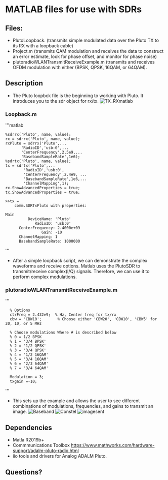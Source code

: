 # MATLAB files for use with SDRs
## Files:
* PlutoLoopback. (transmits simple modulated data over the Pluto TX to its RX with a loopback cable)
* Project.m (transmits QAM modulation and receives the data to construct an error estimate, look for phase offset, and monitor for phase noise)
* plutoradioWLANTransmitReceiveExample.m (transmits and receives OFDM modulation with either (BPSK, QPSK, 16QAM, or 64QAM).

## Description
* The Pluto loopbck file is the beginning to working with Pluto. It introduces you to the sdr object for rx/tx. 
![TX_RXmatlab](https://www.mathworks.com/help/supportpkg/plutoradio/ref/object_tx_rx_chain.png)

### Loopback.m
'''matlab

    %sdrrx('Pluto', name, value);
    rx = sdrrx('Pluto', name, value);
    rxPluto = sdrrx('Pluto',...
           'RadioID','usb:0',...
           'CenterFrequency',2.5e9,...
           'BasebandSampleRate',1e6);
    %sdrtx('Pluto', name, value);
    tx = sdrtx('Pluto',...
            'RadioID','usb:0',
            'CenterFrequency',2.4e9, ...
            'BasebandSampleRate',1e6,...
            'ChannelMapping',1);
    rx.ShowAdvancedProperties = true;
    tx.ShowAdvancedProperties = true;
    
    >>tx = 
        comm.SDRTxPluto with properties:

    Main
              DeviceName: 'Pluto'
                 RadioID: 'usb:0'
          CenterFrequency: 2.4000e+09
                    Gain: -10
          ChannelMapping: 1
          BasebandSampleRate: 1000000
         
'''

* After a simple loopback script, we can demonstrate the complex waveforms and receive options. Matlab uses the PlutoSDR to transmit/receive complex(I/Q) signals. Therefore, we can use it to perform complex modulations. 

### plutoradioWLANTransmitReceiveExample.m

'''

      % Options
      ctrFreq = 2.432e9;  % Hz, Center freq for tx/rx
      cbw = 'CBW10';       % Choose either 'CBW20', 'CBW10', 'CBW5' for 20, 10, or 5 MHz

      % Choose modulations Where # is described below
      % 0 = 1/2 BPSK
      % 1 = '3/4 BPSK'
      % 2 = '1/2 QPSK'
      % 3 = '3/4 QPSK'
      % 4 = '1/2 16QAM'
      % 5 = '3/4 16QAM'
      % 6 = '2/3 64QAM'
      % 7 = '3/4 64QAM'

      Modulation = 3;
      txgain =-10;
'''

* This sets up the example and allows the user to see different combinations of modulations, frequencies, and gains to transmit an image.
![Baseband](/SDR_Learning/matlab/images/Baseband_WLAN_signal.png)
![Constel](/SDR_Learning/matlab/images/WLAN_constellation.png)
![imagesent](/SDR_Learning/matlab/images/WLAN_image_sent_received.png)

## Dependencies
* Matla R2019b+
* Commmunications Toolbox https://www.mathworks.com/hardware-support/adalm-pluto-radio.html 
* iio tools and drivers for Analog ADALM Pluto.

## Questions?
